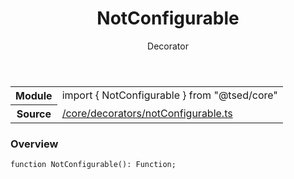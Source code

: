 
<header class="symbol-info-header"><h1 id="notconfigurable">NotConfigurable</h1><label class="symbol-info-type-label decorator">Decorator</label></header>
<!-- summary -->
<section class="symbol-info"><table class="is-full-width"><tbody><tr><th>Module</th><td><div class="lang-typescript"><span class="token keyword">import</span> { NotConfigurable }&nbsp;<span class="token keyword">from</span>&nbsp;<span class="token string">"@tsed/core"</span></div></td></tr><tr><th>Source</th><td><a href="https://github.com/Romakita/ts-express-decorators/blob/v4.22.0/src//core/decorators/notConfigurable.ts#L0-L0">/core/decorators/notConfigurable.ts</a></td></tr></tbody></table></section>
<!-- overview -->


### Overview


<pre><code class="typescript-lang ">function <span class="token function">NotConfigurable</span><span class="token punctuation">(</span><span class="token punctuation">)</span><span class="token punctuation">:</span> Function<span class="token punctuation">;</span></code></pre>


<!-- Parameters -->

<!-- Description -->

<!-- Members -->

